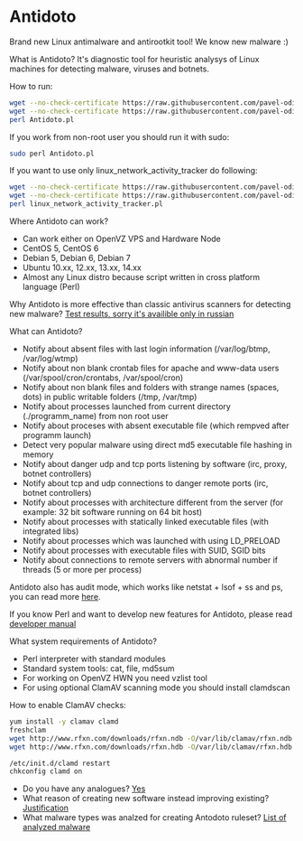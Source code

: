 Antidoto
========

Brand new Linux antimalware and antirootkit tool! We know new malware :)

What is Antidoto? It's diagnostic tool for heuristic analysys of Linux machines for detecting malware, viruses and botnets.

How to run:
```bash
wget --no-check-certificate https://raw.githubusercontent.com/pavel-odintsov/Antidoto/master/Antidoto.pl -OAntidoto.pl
wget --no-check-certificate https://raw.githubusercontent.com/pavel-odintsov/Antidoto/master/Antidoto.pm -OAntidoto.pm
perl Antidoto.pl
```
If you work from non-root user you should run it with sudo:
```bash
sudo perl Antidoto.pl
```

If you want to use only linux_network_activity_tracker do following:
```bash
wget --no-check-certificate https://raw.githubusercontent.com/pavel-odintsov/Antidoto/master/Antidoto.pm -OAntidoto.pm
wget --no-check-certificate https://raw.githubusercontent.com/pavel-odintsov/Antidoto/master/linux_network_activity_tracker.pl -Olinux_network_activity_tracker.pl
perl linux_network_activity_tracker.pl
```

Where Antidoto can work?

* Can work either on OpenVZ VPS and Hardware Node
* CentOS 5, CentOS 6
* Debian 5, Debian 6, Debian 7
* Ubuntu 10.xx, 12.xx, 13.xx, 14.xx
* Almost any Linux distro because script written in cross platform language (Perl)

Why Antidoto is more effective than classic antivirus scanners for detecting new malware?
[Test results, sorry it's availible only in russian](https://github.com/pavel-odintsov/Antidoto/wiki/%D0%AD%D1%84%D1%84%D0%B5%D0%BA%D1%82%D0%B8%D0%B2%D0%BD%D0%BE%D1%81%D1%82%D1%8C-%D1%80%D0%B0%D0%B1%D0%BE%D1%82%D1%8B-%D0%B0%D0%BD%D1%82%D0%B8%D0%B2%D0%B8%D1%80%D1%83%D1%81%D0%BE%D0%B2-%D0%BD%D0%B0-%D0%BF%D0%BB%D0%B0%D1%82%D1%84%D0%BE%D1%80%D0%BC%D0%B5-Linux)

What can Antidoto?

* Notify about absent files with last login information (/var/log/btmp, /var/log/wtmp)
* Notify about non blank crontab files for apache and www-data users (/var/spool/cron/crontabs, /var/spool/cron)
* Notify about non blank files and folders with strange names (spaces, dots) in publiс writable folders (/tmp, /var/tmp) 
* Notify about processes launched from current directory (./programm_name) from non root user
* Notify about proceses with absent executable file (which rempved after programm launch)
* Detect very popular malware using direct md5 executable file hashing in memory
* Notify about danger udp and tcp ports listening by software (irc, proxy, botnet controllers)
* Notify about tcp and udp  connections to danger remote ports (irc, botnet controllers)
* Notify about processes with architecture different from the server (for example: 32 bit software running on 64 bit host)
* Notify about processes with statically linked executable files (with integrated libs)
* Notify about processes which was launched with using LD_PRELOAD 
* Notify about processes with executable files with SUID, SGID bits
* Notify about connections to remote servers with abnormal number if threads (5 or more per process)

Antidoto also has audit mode, which works like netstat + lsof + ss and ps, you can read more [here](https://github.com/pavel-odintsov/Antidoto/blob/master/AUDIT.md).

If you know Perl and want to develop new features for Antidoto, please read [developer manual](https://github.com/pavel-odintsov/Antidoto/blob/master/DEVELOPERS.md)

What system requirements of Antidoto?
* Perl interpreter with standard modules
* Standard system tools: cat, file, md5sum
* For working on OpenVZ HWN you need vzlist tool
* For using optional ClamAV scanning mode you should install clamdscan

How to enable ClamAV checks: 
```bash
yum install -y clamav clamd
freshclam
wget http://www.rfxn.com/downloads/rfxn.ndb -O/var/lib/clamav/rfxn.ndb
wget http://www.rfxn.com/downloads/rfxn.hdb -O/var/lib/clamav/rfxn.hdb

/etc/init.d/clamd restart
chkconfig clamd on
```

* Do you have any analogues? [Yes](https://github.com/pavel-odintsov/Antidoto/wiki/%D0%90%D0%BD%D0%B0%D0%BB%D0%BE%D0%B3%D0%B8)
* What reason of creating new software instead improving existing? [Justification](https://github.com/pavel-odintsov/Antidoto/wiki/%D0%9F%D1%80%D0%B8%D1%87%D0%B8%D0%BD%D1%8B-%D1%81%D0%BE%D0%B7%D0%B4%D0%B0%D0%BD%D0%B8%D1%8F-Antidoto)
* What malware types was analzed for creating Antodoto ruleset? [List of analyzed malware](https://github.com/pavel-odintsov/Antidoto/wiki/%D0%9E%D1%81%D0%BD%D0%BE%D0%B2%D0%BD%D1%8B%D0%B5-%D1%82%D0%B8%D0%BF%D1%8B-%D0%B7%D0%BB%D0%BE%D0%B2%D1%80%D0%B5%D0%B4%D0%BD%D0%BE%D0%B3%D0%BE-%D0%9F%D0%9E-%D0%BD%D0%B0-Linux-%D1%81%D0%B5%D1%80%D0%B2%D0%B5%D1%80%D0%B0%D1%85)
